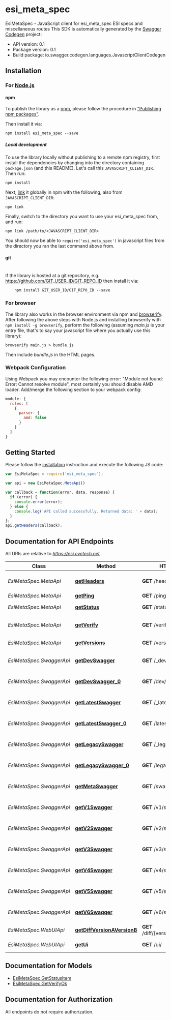 # esi_meta_spec

EsiMetaSpec - JavaScript client for esi_meta_spec
ESI specs and miscellaneous routes
This SDK is automatically generated by the [Swagger Codegen](https://github.com/swagger-api/swagger-codegen) project:

- API version: 0.1
- Package version: 0.1
- Build package: io.swagger.codegen.languages.JavascriptClientCodegen

## Installation

### For [Node.js](https://nodejs.org/)

#### npm

To publish the library as a [npm](https://www.npmjs.com/),
please follow the procedure in ["Publishing npm packages"](https://docs.npmjs.com/getting-started/publishing-npm-packages).

Then install it via:

```shell
npm install esi_meta_spec --save
```

##### Local development

To use the library locally without publishing to a remote npm registry, first install the dependencies by changing 
into the directory containing `package.json` (and this README). Let's call this `JAVASCRIPT_CLIENT_DIR`. Then run:

```shell
npm install
```

Next, [link](https://docs.npmjs.com/cli/link) it globally in npm with the following, also from `JAVASCRIPT_CLIENT_DIR`:

```shell
npm link
```

Finally, switch to the directory you want to use your esi_meta_spec from, and run:

```shell
npm link /path/to/<JAVASCRIPT_CLIENT_DIR>
```

You should now be able to `require('esi_meta_spec')` in javascript files from the directory you ran the last 
command above from.

#### git
#
If the library is hosted at a git repository, e.g.
https://github.com/GIT_USER_ID/GIT_REPO_ID
then install it via:

```shell
    npm install GIT_USER_ID/GIT_REPO_ID --save
```

### For browser

The library also works in the browser environment via npm and [browserify](http://browserify.org/). After following
the above steps with Node.js and installing browserify with `npm install -g browserify`,
perform the following (assuming *main.js* is your entry file, that's to say your javascript file where you actually 
use this library):

```shell
browserify main.js > bundle.js
```

Then include *bundle.js* in the HTML pages.

### Webpack Configuration

Using Webpack you may encounter the following error: "Module not found: Error:
Cannot resolve module", most certainly you should disable AMD loader. Add/merge
the following section to your webpack config:

```javascript
module: {
  rules: [
    {
      parser: {
        amd: false
      }
    }
  ]
}
```

## Getting Started

Please follow the [installation](#installation) instruction and execute the following JS code:

```javascript
var EsiMetaSpec = require('esi_meta_spec');

var api = new EsiMetaSpec.MetaApi()

var callback = function(error, data, response) {
  if (error) {
    console.error(error);
  } else {
    console.log('API called successfully. Returned data: ' + data);
  }
};
api.getHeaders(callback);

```

## Documentation for API Endpoints

All URIs are relative to *https://esi.evetech.net*

Class | Method | HTTP request | Description
------------ | ------------- | ------------- | -------------
*EsiMetaSpec.MetaApi* | [**getHeaders**](docs/MetaApi.md#getHeaders) | **GET** /headers/ | Debug request headers
*EsiMetaSpec.MetaApi* | [**getPing**](docs/MetaApi.md#getPing) | **GET** /ping | Ping route
*EsiMetaSpec.MetaApi* | [**getStatus**](docs/MetaApi.md#getStatus) | **GET** /status.json | ESI health status
*EsiMetaSpec.MetaApi* | [**getVerify**](docs/MetaApi.md#getVerify) | **GET** /verify/ | Verify access token
*EsiMetaSpec.MetaApi* | [**getVersions**](docs/MetaApi.md#getVersions) | **GET** /versions/ | List versions
*EsiMetaSpec.SwaggerApi* | [**getDevSwagger**](docs/SwaggerApi.md#getDevSwagger) | **GET** /_dev/swagger.json | Get _dev spec (versioned)
*EsiMetaSpec.SwaggerApi* | [**getDevSwagger_0**](docs/SwaggerApi.md#getDevSwagger_0) | **GET** /dev/swagger.json | Get dev swagger spec
*EsiMetaSpec.SwaggerApi* | [**getLatestSwagger**](docs/SwaggerApi.md#getLatestSwagger) | **GET** /_latest/swagger.json | Get _latest spec (versioned)
*EsiMetaSpec.SwaggerApi* | [**getLatestSwagger_0**](docs/SwaggerApi.md#getLatestSwagger_0) | **GET** /latest/swagger.json | Get latest swagger spec
*EsiMetaSpec.SwaggerApi* | [**getLegacySwagger**](docs/SwaggerApi.md#getLegacySwagger) | **GET** /_legacy/swagger.json | Get _legacy spec (versioned)
*EsiMetaSpec.SwaggerApi* | [**getLegacySwagger_0**](docs/SwaggerApi.md#getLegacySwagger_0) | **GET** /legacy/swagger.json | Get legacy swagger spec
*EsiMetaSpec.SwaggerApi* | [**getMetaSwagger**](docs/SwaggerApi.md#getMetaSwagger) | **GET** /swagger.json | Get meta swagger spec
*EsiMetaSpec.SwaggerApi* | [**getV1Swagger**](docs/SwaggerApi.md#getV1Swagger) | **GET** /v1/swagger.json | Get v1 swagger spec
*EsiMetaSpec.SwaggerApi* | [**getV2Swagger**](docs/SwaggerApi.md#getV2Swagger) | **GET** /v2/swagger.json | Get v2 swagger spec
*EsiMetaSpec.SwaggerApi* | [**getV3Swagger**](docs/SwaggerApi.md#getV3Swagger) | **GET** /v3/swagger.json | Get v3 swagger spec
*EsiMetaSpec.SwaggerApi* | [**getV4Swagger**](docs/SwaggerApi.md#getV4Swagger) | **GET** /v4/swagger.json | Get v4 swagger spec
*EsiMetaSpec.SwaggerApi* | [**getV5Swagger**](docs/SwaggerApi.md#getV5Swagger) | **GET** /v5/swagger.json | Get v5 swagger spec
*EsiMetaSpec.SwaggerApi* | [**getV6Swagger**](docs/SwaggerApi.md#getV6Swagger) | **GET** /v6/swagger.json | Get v6 swagger spec
*EsiMetaSpec.WebUIApi* | [**getDiffVersionAVersionB**](docs/WebUIApi.md#getDiffVersionAVersionB) | **GET** /diff/{version_a}/{version_b}/ | Diff route
*EsiMetaSpec.WebUIApi* | [**getUi**](docs/WebUIApi.md#getUi) | **GET** /ui/ | SwaggerUI route (v3)


## Documentation for Models

 - [EsiMetaSpec.GetStatusItem](docs/GetStatusItem.md)
 - [EsiMetaSpec.GetVerifyOk](docs/GetVerifyOk.md)


## Documentation for Authorization

 All endpoints do not require authorization.

